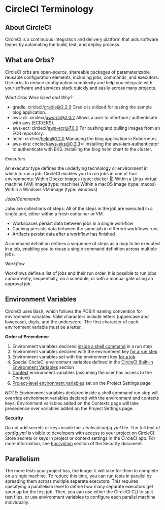 # CircleCI Terminology

## About CircleCI
CircleCI is a continuous integration and delivery platform that aids software teams by automating the build, test, and deploy process.

## What are Orbs? 
CircleCI orbs are open-source, shareable packages of parameterizable reusable configuration elements, including jobs, commands, and executors. Use orbs to reduce configuration complexity and help you integrate with your software and services stack quickly and easily across many projects.

*What Orbs Were Used and Why?*

* gradle: circleci/gradle@2.2.0
Gradle is utilized for testing the sample blog application.
* aws-cli: circleci/aws-cli@2.0.2
Allows a user to interface / authenticate with aws (ECR/EKS).
* aws-ecr: circleci/aws-ecr@7.0.0
For pushing and pulling images from an ECR repository.
* helm: circleci/helm@1.2.0
Managing the blog application in Kubernetes
* aws-eks: circleci/aws-eks@0.2.3=:
Installing the aws-iam-authenticator to authenticate with EKS. Installing the blog helm chart to the cluster.

*Executors*

An executor type defines the underlying technology or environment in which to run a job. CircleCI enables you to run jobs in one of four environments:
Within Docker images (type: docker 🐳) 
Within a Linux virtual machine (VM) image(type: machine)
Within a macOS image (type: macos)
Within a Windows VM image (type: windows)
	
*Jobs/Commands*

Jobs are collections of steps. All of the steps in the job are executed in a single unit, either within a fresh container or VM.
* Workspaces persist data between jobs in a single workflow
* Caching persists data between the same job in different workflows runs
* Artifacts persist data after a workflow has finished

A command definition defines a sequence of steps as a map to be executed in a job, enabling you to reuse a single command definition across multiple jobs.

*Workflow*

Workflows define a list of jobs and their run order. It is possible to run jobs concurrently, sequentially, on a schedule, or with a manual gate using an approval job.

## Environment Variables

CircleCI uses Bash, which follows the POSIX naming convention for environment variables. Valid characters include letters (uppercase and lowecase), digits, and the underscore. The first character of each environment variable must be a letter.

**Order of Precedence**

1. Environment variables declared [inside a shell command](https://circleci.com/docs/2.0/env-vars/?utm_medium=SEM&utm_source=gnb&utm_campaign=SEM-gb-DSA-Eng-uscan&utm_content=&utm_term=dynamicSearch-&gclid=CjwKCAjwwqaGBhBKEiwAMk-FtP2pJHZDeyiG2fVZvPpKvY22atmSQshCc4kODA2RV4uXxVwm_-iKZxoCr40QAvD_BwE#setting-an-environment-variable-in-a-shell-command) in a run step
2. Environment variables declared with the environment key [for a run step](https://circleci.com/docs/2.0/env-vars/?utm_medium=SEM&utm_source=gnb&utm_campaign=SEM-gb-DSA-Eng-uscan&utm_content=&utm_term=dynamicSearch-&gclid=CjwKCAjwwqaGBhBKEiwAMk-FtP2pJHZDeyiG2fVZvPpKvY22atmSQshCc4kODA2RV4uXxVwm_-iKZxoCr40QAvD_BwE#setting-an-environment-variable-in-a-step)
3. Environment variables set with the environment key [for a job](https://circleci.com/docs/2.0/env-vars/?utm_medium=SEM&utm_source=gnb&utm_campaign=SEM-gb-DSA-Eng-uscan&utm_content=&utm_term=dynamicSearch-&gclid=CjwKCAjwwqaGBhBKEiwAMk-FtP2pJHZDeyiG2fVZvPpKvY22atmSQshCc4kODA2RV4uXxVwm_-iKZxoCr40QAvD_BwE#setting-an-environment-variable-in-a-job)
4. Special CircleCI environment variables defined in the [CircleCI Built-in Environment Variables](https://circleci.com/docs/2.0/env-vars/?utm_medium=SEM&utm_source=gnb&utm_campaign=SEM-gb-DSA-Eng-uscan&utm_content=&utm_term=dynamicSearch-&gclid=CjwKCAjwwqaGBhBKEiwAMk-FtP2pJHZDeyiG2fVZvPpKvY22atmSQshCc4kODA2RV4uXxVwm_-iKZxoCr40QAvD_BwE#built-in-environment-variables) section
5. [Context](https://circleci.com/docs/2.0/contexts/) environment variables (assuming the user has access to the Context) 
6. [Project-level environment variables](https://circleci.com/docs/2.0/env-vars/?utm_medium=SEM&utm_source=gnb&utm_campaign=SEM-gb-DSA-Eng-uscan&utm_content=&utm_term=dynamicSearch-&gclid=CjwKCAjwwqaGBhBKEiwAMk-FtP2pJHZDeyiG2fVZvPpKvY22atmSQshCc4kODA2RV4uXxVwm_-iKZxoCr40QAvD_BwE#setting-an-environment-variable-in-a-project) set on the Project Settings page

*NOTE*: Environment variables declared inside a shell command run step will override environment variables declared with the environment and contexts keys. Environment variables added on the Contexts page will take precedence over variables added on the Project Settings page.

**Security**

Do not add secrets or keys inside the *.circleci/config.yml* file. The full text of *config.yml* is visible to developers with access to your project on CircleCI. Store secrets or keys in project or context settings in the CircleCI app. For more information, see [Encryption](https://circleci.com/docs/2.0/security/#encryption) section of the Security document.

## Parallelism

The more tests your project has, the longer it will take for them to complete on a single machine. To reduce this time, you can run tests in parallel by spreading them across multiple separate executors. This requires specifying a parallelism level to define how many separate executors get spun up for the test job. Then, you can use either the CircleCI CLI to split test files, or use environment variables to configure each parallel machine individually.
